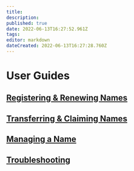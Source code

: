 ```yaml
---
title: 
description: 
published: true
date: 2022-06-13T16:27:52.961Z
tags: 
editor: markdown
dateCreated: 2022-06-13T16:27:28.760Z
---
```


# User Guides
## [Registering & Renewing Names](/user/registration)
## [Transferring & Claiming Names](/user/transfer)
## [Managing a Name](/user/managing)
## [Troubleshooting](/user/troubleshooting)